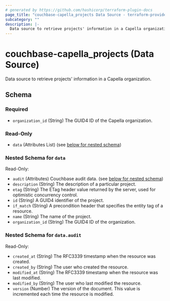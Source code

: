 ```yaml
---
# generated by https://github.com/hashicorp/terraform-plugin-docs
page_title: "couchbase-capella_projects Data Source - terraform-provider-couchbase-capella"
subcategory: ""
description: |-
  Data source to retrieve projects' information in a Capella organization.
---
```


# couchbase-capella_projects (Data Source)

Data source to retrieve projects' information in a Capella organization.



<!-- schema generated by tfplugindocs -->
## Schema

### Required

- `organization_id` (String) The GUID4 ID of the Capella organization.

### Read-Only

- `data` (Attributes List) (see [below for nested schema](#nestedatt--data))

<a id="nestedatt--data"></a>
### Nested Schema for `data`

Read-Only:

- `audit` (Attributes) Couchbase audit data. (see [below for nested schema](#nestedatt--data--audit))
- `description` (String) The description of a particular project.
- `etag` (String) The ETag header value returned by the server, used for optimistic concurrency control.
- `id` (String) A GUID4 identifier of the project.
- `if_match` (String) A precondition header that specifies the entity tag of a resource.
- `name` (String) The name of the project.
- `organization_id` (String) The GUID4 ID of the organization.

<a id="nestedatt--data--audit"></a>
### Nested Schema for `data.audit`

Read-Only:

- `created_at` (String) The RFC3339 timestamp when the resource was created.
- `created_by` (String) The user who created the resource.
- `modified_at` (String) The RFC3339 timestamp when the resource was last modified.
- `modified_by` (String) The user who last modified the resource.
- `version` (Number) The version of the document. This value is incremented each time the resource is modified.
